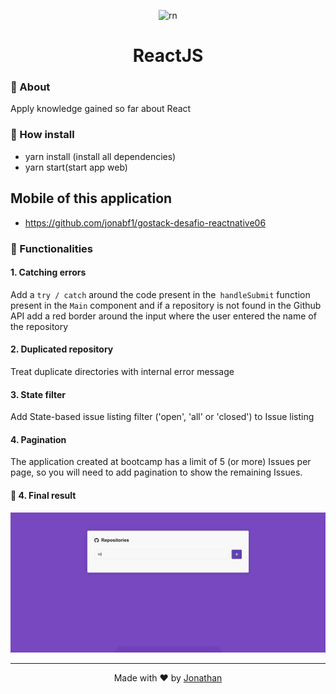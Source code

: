 <p align="center">
<img alt="rn" src="https://rocketseat.com.br/static/images/update/curso-reactjs.svg" width="120px"/>
</p>

<h1 align="center">ReactJS</h1>

### :rocket: About

Apply knowledge gained so far about React 

### :rocket: How install

- yarn install (install all dependencies)
- yarn start(start app web)

## Mobile of this application
- https://github.com/jonabf1/gostack-desafio-reactnative06

### :rocket: Functionalities

#### 1. Catching errors

Add a `try / catch` around the code present in the` handleSubmit` function present in the `Main` component and if a repository is not found in the Github API add a red border around the input where the user entered the name of the repository

#### 2. Duplicated repository

Treat duplicate directories with internal error message

#### 3. State filter

Add State-based issue listing filter ('open', 'all' or 'closed') to Issue listing

#### 4. Pagination

The application created at bootcamp has a limit of 5 (or more) Issues per page, so you will need to add pagination to show the remaining Issues.

#### :rocket: 4. Final result

<p align="center">
<img src="src/assets/repository.gif" alt="gif"/>
</p>

<hr/>

<p align="center">
Made with ♥ by <a href="https://www.linkedin.com/in/jonathan-barros-franco">Jonathan</a>
</p>
